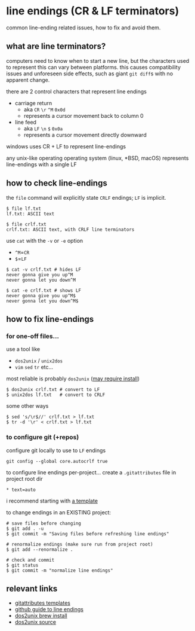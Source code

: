 # line endings (CR & LF terminators)

common line-ending related issues, how to fix and avoid them.

## what are line terminators?

computers need to know when to start a new line, but the characters used to represent this can vary between platforms. this causes compatibility issues and unforeseen side effects, such as giant `git diff`s with no apparent change.

there are 2 control characters that represent line endings
- carriage return
  - aka `CR` `\r` `^M` `0x0d`
  - represents a cursor movement back to column 0
- line feed
  - aka `LF` `\n` `$` `0x0a`
  - represents a cursor movement directly downward

windows uses CR + LF to represent line-endings

any unix-like operating operating system (linux, \*BSD, macOS) represents line-endings with a single LF

## how to check line-endings

the `file` command will explicitly state `CRLF` endings; `LF` is implicit.
```shell
$ file lf.txt
lf.txt: ASCII text

$ file crlf.txt
crlf.txt: ASCII text, with CRLF line terminators
```

use `cat` with the `-v` or `-e` option
- `^M`=`CR`
- `$`=`LF`
```shell
$ cat -v crlf.txt # hides LF
never gonna give you up^M
never gonna let you down^M

$ cat -e crlf.txt # shows LF
never gonna give you up^M$
never gonna let you down^M$
```

## how to fix line-endings

### for one-off files...
use a tool like
- `dos2unix` / `unix2dos`
- `vim` `sed` `tr` etc...

most reliable is probably `dos2unix` ([may require install](https://formulae.brew.sh/formula/dos2unix))
```shell
$ dos2unix crlf.txt # convert to LF
$ unix2dos lf.txt   # convert to CRLF
```

some other ways
```shell
$ sed 's/\r$//' crlf.txt > lf.txt
$ tr -d '\r' < crlf.txt > lf.txt
```

### to configure git (+repos)

configure git locally to use to `LF` endings
```shell
git config --global core.autocrlf true
```

to configure line endings per-project...
create a `.gitattributes` file in project root dir
```shell
* text=auto
```

i recommend starting with [a template](https://github.com/alexkaratarakis/gitattributes)

to change endings in an EXISTING project:
```shell
# save files before changing
$ git add . -u
$ git commit -m "Saving files before refreshing line endings"

# renormalize endings (make sure run from project root)
$ git add --renormalize .

# check and commit
$ git status
$ git commit -m "normalize line endings"
```

## relevant links
- [gitattributes templates](https://github.com/alexkaratarakis/gitattributes)
- [github guide to line endings](https://docs.github.com/en/get-started/getting-started-with-git/configuring-git-to-handle-line-endings)
- [dos2unix brew install](https://formulae.brew.sh/formula/dos2unix)
- [dos2unix source](https://waterlan.home.xs4all.nl/dos2unix.html)

